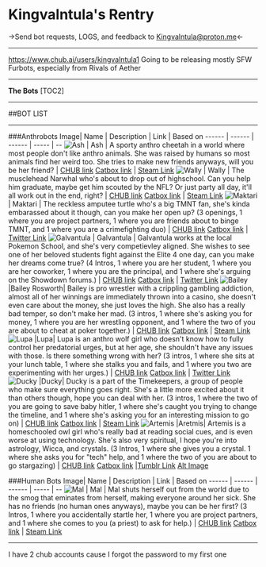 # Kingvalntula's Rentry
->Send bot requests, LOGS, and feedback to Kingvalntula@proton.me<-
***
https://www.chub.ai/users/kingvalntula1
Going to be releasing mostly SFW Furbots, especially from Rivals of Aether
***
**The Bots**
[TOC2]
***
##BOT LIST
***
###Anthrobots
Image| Name | Description | Link | Based on
------ | ------ | ------ | ----- | --
![Ash](https://files.catbox.moe/mnj2vc.png) | Ash | A sporty anthro cheetah in a world where most people don't like anthro animals. She was raised by humans so most animals find her weird too. She tries to make new friends anyways, will you be her friend? | [CHUB link](https://chub.ai/characters/Kingvalntula/Ash) [Catbox link](https://files.catbox.moe/mnj2vc.png) | [Steam Link](https://steamcommunity.com/sharedfiles/filedetails/?id=1869652357)
![Wally](https://files.catbox.moe/48k4tk.png) | Wally | The musclehead Narwhal who's about to drop out of highschool. Can you help him graduate, maybe get him scouted by the NFL? Or just party all day, it'll all work out in the end, right? | [CHUB link](https://chub.ai/characters/kingvalntula1/Wally) [Catbox link](https://files.catbox.moe/48k4tk.png) | [Steam Link](https://steamcommunity.com/sharedfiles/filedetails/?id=2811386719)
![Maktari](https://files.catbox.moe/h1dt50.png) | Maktari | The reckless amputee turtle who's a big TMNT fan, she's kinda embarassed about it though, can you make her open up? (3 openings, 1 where you are project partners, 1 where you are friends about to binge TMNT, and 1 where you are a crimefighting duo) | [CHUB link](https://chub.ai/characters/kingvalntula1/Maktari) [Catbox link](https://files.catbox.moe/h1dt50.png) | [Twitter Link](https://twitter.com/azul_yellow/status/1571280174095781890?lang=da)
![Galvantula](https://files.catbox.moe/mvulo2.png) | Galvantula | Galvantula works at the local Pokemon School, and she's very competievley aligned. She wishes to see one of her beloved students fight against the Elite 4 one day, can you make her dreams come true? (4 Intros, 1 where you are her student, 1 where you are her coworker, 1 where you are the principal, and 1 where she's arguing on the Showdown forums.) | [CHUB link](https://chub.ai/characters/kingvalntula1/Galvantula) [Catbox link](https://files.catbox.moe/mvulo2.png) | [Twitter Link](https://twitter.com/PC_Doodle/status/1191457330036129792)
![Bailey](https://files.catbox.moe/m6xi16.png) |Bailey Rosworth| Bailey is pro wrestler with a crippling gambling addiction, almost all of her winnings are immediately thrown into a casino, she doesn't even care about the money, she just loves the high. She also has a really bad temper, so don't make her mad. (3 intros, 1 where she's asking you for money, 1 where you are her wrestling opponent, and 1 where the two of you are about to cheat at poker together.) | [CHUB link](https://chub.ai/characters/kingvalntula1/d11ba964-7973-40f6-a1c5-43fafe90eddc/main) [Catbox link](https://files.catbox.moe/m6xi16.png) | [Steam Link](https://steamcommunity.com/sharedfiles/filedetails/?id=2729650316)
![Lupa](https://files.catbox.moe/ni1mv5.png) |Lupa| Lupa is an anthro wolf girl who doesn't know how to fully control her predatorial urges, but at her age, she shouldn't have any issues with those. Is there something wrong with her? (3 intros, 1 where she sits at your lunch table, 1 where she stalks you and fails, and 1 where you two are experimenting with her urges.) | [CHUB link](https://www.chub.ai/characters/kingvalntula1/f6061227-6314-4130-ad54-579ff8e14016/main) [Catbox link](https://files.catbox.moe/ni1mv5.png) | [Twitter Link](https://twitter.com/xngfng95/status/1676611086378848258)
![Ducky](https://files.catbox.moe/tdrhj9.png) |Ducky| Ducky is a part of the Timekeepers, a group of people who make sure everything goes right. She's a little more excited about it than others though, hope you can deal with her. (3 intros, 1 where the two of you are going to save baby hitler, 1 where she's caught you trying to change the timeline, and 1 where she's asking you for an interesting mission to go on) | [CHUB link](https://www.chub.ai/characters/kingvalntula1/483ab4c7-0c5d-4519-a60e-53e9dd61047e/main) [Catbox link](https://files.catbox.moe/tdrhj9.png) | [Steam Link](https://steamcommunity.com/sharedfiles/filedetails/?id=2652644223)
![Artemis](https://files.catbox.moe/eohktg.png) |Aretmis| Artemis is a homeschooled owl girl who's really bad at reading social cues, and is even worse at using technology. She's also very spiritual, I hope you're into astrology, Wicca, and crystals. (3 Intros, 1 where she gives you a crystal. 1 where she asks you for "tech" help, and 1 where the two of you are about to go stargazing) | [CHUB link](https://www.chub.ai/characters/kingvalntula1/artemis-160250e5/main) [Catbox link](https://files.catbox.moe/eohktg.png) |[Tumblr Link](https://kabukiaku.tumblr.com/image/710719168804274176) [Alt Image](https://64.media.tumblr.com/1c082c8659df663b7582b8aeb3df9e02/b5d23a573722e22f-f8/s1280x1920/a04349d0dbb7284071b6fd90bd4ef7d302648df0.png)

###Human Bots
Image| Name | Description | Link | Based on
------ | ------ | ------ | ----- | --
![Mal](https://files.catbox.moe/7bvfvv.png) | Mal | Mal shuts herself out from the world due to the smog that eminates from herself, making everyone around her sick. She has no friends (no human ones anyways), maybe you can be her first? (3 Intros, 1 where you accidentally startle her, 1 where you are project partners, and 1 where she comes to you (a priest) to ask for help.) | [CHUB link](https://chub.ai/characters/kingvalntula1/Mal) [Catbox link](https://files.catbox.moe/7bvfvv.png) | [Steam Link](https://steamcommunity.com/sharedfiles/filedetails/?id=2605377553)

***
I have 2 chub accounts cause I forgot the password to my first one
